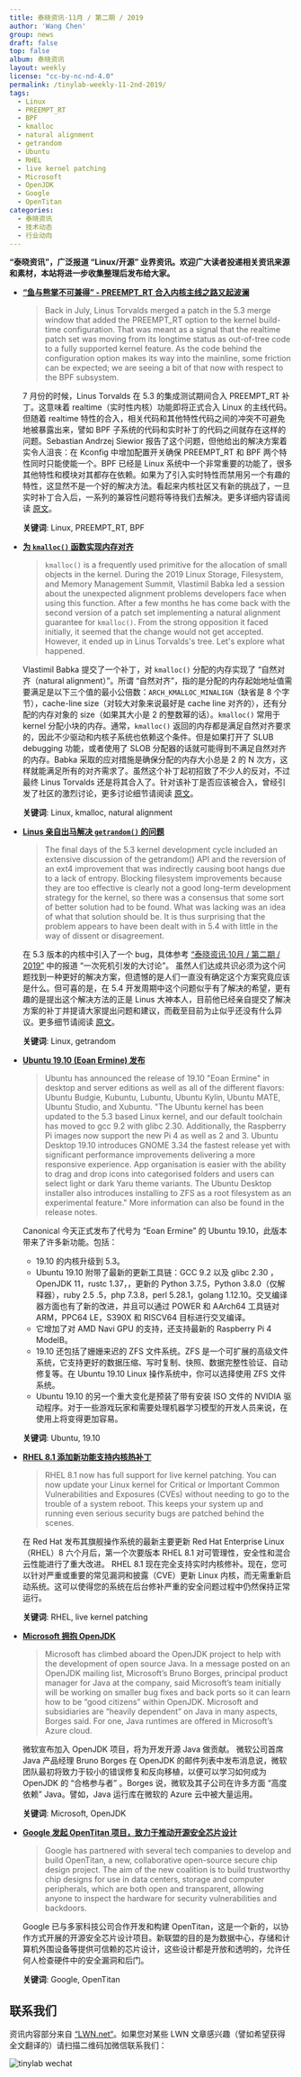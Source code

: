 ```yaml
---
title: 泰晓资讯·11月 / 第二期 / 2019
author: 'Wang Chen'
group: news
draft: false
top: false
album: 泰晓资讯
layout: weekly
license: "cc-by-nc-nd-4.0"
permalink: /tinylab-weekly-11-2nd-2019/
tags:
  - Linux
  - PREEMPT_RT
  - BPF
  - kmalloc
  - natural alignment
  - getrandom
  - Ubuntu
  - RHEL
  - live kernel patching
  - Microsoft
  - OpenJDK
  - Google
  - OpenTitan
categories:
  - 泰晓资讯
  - 技术动态
  - 行业动向
---
```


**“泰晓资讯”，广泛报道 “Linux/开源” 业界资讯。欢迎广大读者投递相关资讯来源和素材，本站将进一步收集整理后发布给大家。**

- [**“鱼与熊掌不可兼得” - PREEMPT_RT 合入内核主线之路又起波澜**](https://lwn.net/Articles/802884/)

    > Back in July, Linus Torvalds merged a patch in the 5.3 merge window that added the PREEMPT_RT option to the kernel build-time configuration. That was meant as a signal that the realtime patch set was moving from its longtime status as out-of-tree code to a fully supported kernel feature. As the code behind the configuration option makes its way into the mainline, some friction can be expected; we are seeing a bit of that now with respect to the BPF subsystem.

    7 月份的时候，Linus Torvalds 在 5.3 的集成测试期间合入 PREEMPT_RT 补丁。这意味着 realtime（实时性内核）功能即将正式合入 Linux 的主线代码。但随着 realtime 特性的合入，相关代码和其他特性代码之间的冲突不可避免地被暴露出来，譬如 BPF 子系统的代码和实时补丁的代码之间就存在这样的问题。Sebastian Andrzej Siewior 报告了这个问题，但他给出的解决方案着实令人沮丧：在 Kconfig 中增加配置开关确保 PREEMPT_RT 和 BPF 两个特性同时只能使能一个。BPF 已经是 Linux 系统中一个非常重要的功能了，很多其他特性和模块对其都存在依赖。如果为了引入实时特性而禁用另一个有趣的特性，这显然不是一个好的解决方法。看起来内核社区又有新的挑战了，一旦实时补丁合入后，一系列的兼容性问题将等待我们去解决。更多详细内容请阅读 [原文](https://lwn.net/Articles/802884/)。

    **关键词**: Linux, PREEMPT_RT, BPF
    
- [**为 `kmalloc()` 函数实现内存对齐**](https://lwn.net/Articles/802469/)

    > `kmalloc()` is a frequently used primitive for the allocation of small objects in the kernel. During the 2019 Linux Storage, Filesystem, and Memory Management Summit, Vlastimil Babka led a session about the unexpected alignment problems developers face when using this function. After a few months he has come back with the second version of a patch set implementing a natural alignment guarantee for `kmalloc()`. From the strong opposition it faced initially, it seemed that the change would not get accepted. However, it ended up in Linus Torvalds's tree. Let's explore what happened.

    Vlastimil Babka 提交了一个补丁，对 `kmalloc()` 分配的内存实现了 “自然对齐（natural alignment）”。所谓 “自然对齐”，指的是分配的内存起始地址值需要满足是以下三个值的最小公倍数：`ARCH_KMALLOC_MINALIGN`（缺省是 8 个字节），cache-line size（对较大对象来说最好是 cache line 对齐的），还有分配的内存对象的 size（如果其大小是 2 的整数幂的话）。`kmalloc()` 常用于 kernel 分配小块的内存。通常，`kmalloc()` 返回的内存都是满足自然对齐要求的，因此不少驱动和内核子系统也依赖这个条件。但是如果打开了 SLUB debugging 功能，或者使用了 SLOB 分配器的话就可能得到不满足自然对齐的内存。Babka 采取的应对措施是确保分配的内存大小总是 2 的 N 次方，这样就能满足所有的对齐需求了。虽然这个补丁起初招致了不少人的反对，不过最终 Linus Torvalds 还是将其合入了。针对该补丁是否应该被合入，曾经引发了社区的激烈讨论，更多讨论细节请阅读 [原文](https://lwn.net/Articles/802469/)。

    **关键词**: Linux, kmalloc, natural alignment

- [**Linus 亲自出马解决 `getrandom()` 的问题**](https://lwn.net/Articles/802360/)

    > The final days of the 5.3 kernel development cycle included an extensive discussion of the getrandom() API and the reversion of an ext4 improvement that was indirectly causing boot hangs due to a lack of entropy. Blocking filesystem improvements because they are too effective is clearly not a good long-term development strategy for the kernel, so there was a consensus that some sort of better solution had to be found. What was lacking was an idea of what that solution should be. It is thus surprising that the problem appears to have been dealt with in 5.4 with little in the way of dissent or disagreement.

    在 5.3 版本的内核中引入了一个 bug，具体参考 [“泰晓资讯·10月 / 第二期 / 2019”](/tinylab-weekly-10-2nd-2019/) 中的报道 “一次死机引发的大讨论”。 虽然人们达成共识必须为这个问题找到一种更好的解决方案，但遗憾的是人们一直没有确定这个方案究竟应该是什么。但可喜的是，在 5.4 开发周期中这个问题似乎有了解决的希望，更有趣的是提出这个解决方法的正是 Linus 大神本人，目前他已经亲自提交了解决方案的补丁并提请大家提出问题和建议，而截至目前为止似乎还没有什么异议。更多细节请阅读 [原文](https://lwn.net/Articles/802360/)。
    
    **关键词**: Linux, getrandom
    
- [**Ubuntu 19.10 (Eoan Ermine) 发布**](https://wiki.ubuntu.com/EoanErmine/ReleaseNotes)

    > Ubuntu has announced the release of 19.10 "Eoan Ermine" in desktop and server editions as well as all of the different flavors: Ubuntu Budgie, Kubuntu, Lubuntu, Ubuntu Kylin, Ubuntu MATE, Ubuntu Studio, and Xubuntu. "The Ubuntu kernel has been updated to the 5.3 based Linux kernel, and our default toolchain has moved to gcc 9.2 with glibc 2.30. Additionally, the Raspberry Pi images now support the new Pi 4 as well as 2 and 3. Ubuntu Desktop 19.10 introduces GNOME 3.34 the fastest release yet with significant performance improvements delivering a more responsive experience. App organisation is easier with the ability to drag and drop icons into categorised folders and users can select light or dark Yaru theme variants. The Ubuntu Desktop installer also introduces installing to ZFS as a root filesystem as an experimental feature." More information can also be found in the release notes.

    Canonical 今天正式发布了代号为 “Eoan Ermine” 的 Ubuntu 19.10，此版本带来了许多新功能。包括：
    - 19.10 的内核升级到 5.3。
    - Ubuntu 19.10 附带了最新的更新工具链：GCC 9.2 以及 glibc 2.30 ，OpenJDK 11，rustc 1.37，，更新的 Python 3.7.5，Python 3.8.0（仅解释器），ruby 2.5 .5，php 7.3.8，perl 5.28.1，golang 1.12.10。交叉编译器方面也有了新的改进，并且可以通过 POWER 和 AArch64 工具链对 ARM，PPC64 LE，S390X 和 RISCV64 目标进行交叉编译。
    - 它增加了对 AMD Navi GPU 的支持，还支持最新的 Raspberry Pi 4 ModelB。
    - 19.10 还包括了姗姗来迟的 ZFS 文件系统。ZFS 是一个可扩展的高级文件系统，它支持更好的数据压缩、写时复制、快照、数据完整性验证、自动修复等。在 Ubuntu 19.10 Linux 操作系统中，你可以选择使用 ZFS 文件系统。
    - Ubuntu 19.10 的另一个重大变化是预装了带有安装 ISO 文件的 NVIDIA 驱动程序。对于一些游戏玩家和需要处理机器学习模型的开发人员来说，在使用上将变得更加容易。

    **关键词**: Ubuntu, 19.10

- [**RHEL 8.1 添加新功能支持内核热补丁**](https://www.zdnet.com/article/red-hat-enterprise-linux-8-1-adds-live-linux-kernel-patching/)

    > RHEL 8.1 now has full support for live kernel patching. You can now update your Linux kernel for Critical or Important Common Vulnerabilities and Exposures (CVEs) without needing to go to the trouble of a system reboot. This keeps your system up and running even serious security bugs are patched behind the scenes.

    在 Red Hat 发布其旗舰操作系统的最新主要更新 Red Hat Enterprise Linux（RHEL）8 六个月后，第一个次要版本 RHEL 8.1 对可管理性，安全性和混合云性能进行了重大改进。
    RHEL 8.1 现在完全支持实时内核修补。现在，您可以针对严重或重要的常见漏洞和披露（CVE）更新 Linux 内核，而无需重新启动系统。这可以使得您的系统在后台修补严重的安全问题过程中仍然保持正常运行。
    
    **关键词**: RHEL, live kernel patching
    
- [**Microsoft 拥抱 OpenJDK**](https://www.infoworld.com/article/3451297/microsoft-to-participate-in-open-source-java.html)

    > Microsoft has climbed aboard the OpenJDK project to help with the development of open source Java. In a message posted on an OpenJDK mailing list, Microsoft’s Bruno Borges, principal product manager for Java at the company, said Microsoft’s team initially will be working on smaller bug fixes and back ports so it can learn how to be “good citizens” within OpenJDK. Microsoft and subsidiaries are “heavily dependent” on Java in many aspects, Borges said. For one, Java runtimes are offered in Microsoft’s Azure cloud.

    微软宣布加入 OpenJDK 项目，将为开发开源 Java 做贡献。 微软公司首席 Java 产品经理 Bruno Borges 在 OpenJDK 的邮件列表中发布消息说，微软团队最初将致力于较小的错误修复和反向移植，以便可以学习如何成为 OpenJDK 的 “合格参与者” 。Borges 说，微软及其子公司在许多方面 “高度依赖” Java。譬如，Java 运行库在微软的 Azure 云中被大量运用。
    
    **关键词**: Microsoft, OpenJDK

- [**Google 发起 OpenTitan 项目，致力于推动开源安全芯片设计**](https://techcrunch.com/2019/11/05/google-opentitan-secure-chip/)

    > Google has partnered with several tech companies to develop and build OpenTitan, a new, collaborative open-source secure chip design project. The aim of the new coalition is to build trustworthy chip designs for use in data centers, storage and computer peripherals, which are both open and transparent, allowing anyone to inspect the hardware for security vulnerabilities and backdoors.

    Google 已与多家科技公司合作开发和构建 OpenTitan，这是一个新的，以协作方式开展的开源安全芯片设计项目。新联盟的目的是为数据中心，存储和计算机外围设备等提供可信赖的芯片设计，这些设计都是开放和透明的，允许任何人检查硬件中的安全漏洞和后门。

    **关键词**: Google, OpenTitan

## 联系我们

资讯内容部分来自 [“LWN.net“](https://lwn.net/)。如果您对某些 LWN 文章感兴趣（譬如希望获得全文翻译的）请扫描二维码加微信联系我们：

![tinylab wechat](/images/wechat/tinylab.jpg)

